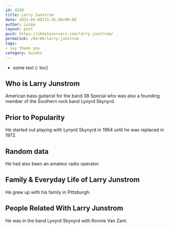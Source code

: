 ```yaml
---
id: 4248
title: Larry Junstrom
date: 2021-04-06T15:36:46+00:00
author: Laima
layout: post
guid: https://ukdataservers.com/larry-junstrom/
permalink: /04/06/larry-junstrom
tags:
- say thank you
category: Guides
---
```


* some text
{: toc}


## Who is Larry Junstrom
                  
                  
                  
American bass guitarist for the band 38 Special who was also a founding member of the Southern rock band Lynyrd Skynyrd.
                  
              
            
              
            
                
                
                
## Prior to Popularity
                  
                  
                  
He started out playing with Lynyrd Skynyrd in 1964 until he was replaced in 1972.
                  
              
            
              
            
                
                
                
## Random data
                  
                  
                  
He had also been an amateur radio operator.
                  
              
            
              
            
                
                
                
## Family & Everyday Life of Larry Junstrom
                  
                  
                  
He grew up with his family in Pittsburgh.
                  
              
            
              
            
                
                
                
## People Related With Larry Junstrom
                  
                  
                  
He was in the band Lynyrd Skynyrd with Ronnie Van Zant.
                  
              
            
              
            
                
              
            
              
              
            
            
              
            
          
          
          